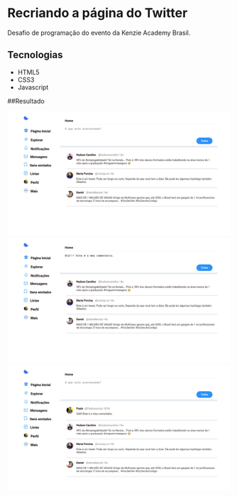# Recriando a página do Twitter

Desafio de programação do evento da Kenzie Academy Brasil.

## Tecnologias

- HTML5
- CSS3
- Javascript

##Resultado

![](https://github.com/Paulotoscano-exe/clonanodo-pagina-twitter/blob/main/imagens/img-projeto/imagem1.png)
![](https://github.com/Paulotoscano-exe/clonanodo-pagina-twitter/blob/main/imagens/img-projeto/imagem2.png)
![](https://github.com/Paulotoscano-exe/clonanodo-pagina-twitter/blob/main/imagens/img-projeto/imagem3.png)
